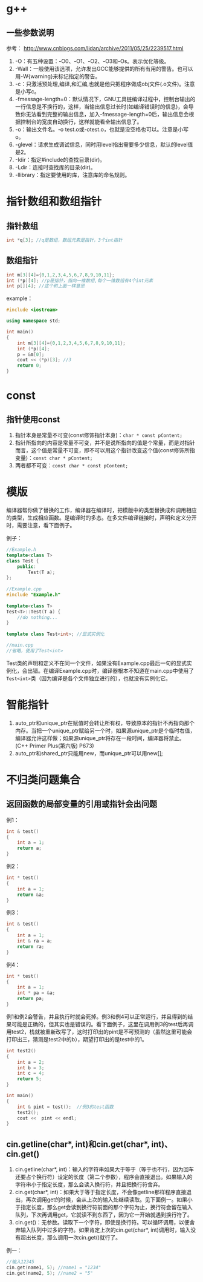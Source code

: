 # g++

## 一些参数说明

参考：
http://www.cnblogs.com/lidan/archive/2011/05/25/2239517.html

1. -O：有五种设置：-O0、-O1、-O2、-O3和-Os。表示优化等级。
2. -Wall：一般使用该选项，允许发出GCC能够提供的所有有用的警告。也可以用-W{warning}来标记指定的警告。
3. -c：只激活预处理,编译,和汇编,也就是他只把程序做成obj文件(.o文件)。注意是小写c。
4. -fmessage-length=0：默认情况下，GNU工具链编译过程中，控制台输出的一行信息是不换行的，这样，当输出信息过长时(如编译错误时的信息)，会导致你无法看到完整的输出信息，加入-fmessage-length=0后，输出信息会根据控制台的宽度自动换行，这样就能看全输出信息了。
5. -o：输出文件名。-o test.o或-otest.o，也就是没空格也可以。注意是小写o。
6. -glevel：请求生成调试信息，同时用level指出需要多少信息，默认的level值是2。
7. -Idir：指定#include的查找目录(dir)。
8. -Ldir：连接时查找库的目录(dir)。
9. -llibrary：指定要使用的库，注意库的命名规则。

# 指针数组和数组指针

## 指针数组
```cpp
int *q[3]; //q是数组，数组元素是指针，3个int指针
```

## 数组指针
```cpp
int m[3][4]={0,1,2,3,4,5,6,7,8,9,10,11};
int (*p)[4]; //p是指针，指向一维数组,每个一维数组有4个int元素
int p[][4]; //这个和上面一样意思
```

example：
```cpp
#include <iostream>

using namespace std;

int main()
{
    int m[3][4]={0,1,2,3,4,5,6,7,8,9,10,11};
    int (*p)[4];
    p = &m[0];
    cout << (*p)[3]; //3
    return 0;
}
```

# const

## 指针使用const
1. 指针本身是常量不可变(const修饰指针本身)：`char * const pContent;`
2. 指针所指向的内容是常量不可变，并不是说所指向的值是个常量，而是对指针而言，这个值是常量不可变，即不可以用这个指针改变这个值(const修饰所指变量)：`const char * pContent;`
3. 两者都不可变：`const char * const pContent;`

# 模版
编译器帮你做了替换的工作，编译器在编译时，把模版中的类型替换成和调用相应的类型，生成相应函数。是编译时的多态。在多文件编译链接时，声明和定义分开时，需要注意，看下面例子。

例子：
```cpp
//Example.h  
template<class T>  
class Test {  
    public:  
        Test(T a);  
};  
  
//Example.cpp  
#include "Example.h"  
  
template<class T>  
Test<T>::Test(T a) {  
    //do nothing...  
}  
  
template class Test<int>; //显式实例化

//main.cpp
//省略，使用了Test<int>
```

Test类的声明和定义不在同一个文件，如果没有Example.cpp最后一句的显式实例化，会出错。在编译Example.cpp时，编译器根本不知道在main.cpp中使用了`Test<int>`类（因为编译是各个文件独立进行的），也就没有实例化它。

# 智能指针
1. auto_ptr和unique_ptr在赋值时会转让所有权，导致原本的指针不再指向那个内存。当把一个unique_ptr赋给另一个时，如果源unique_ptr是个临时右值，编译器允许这样做；如果源unique_ptr将存在一段时间，编译器将禁止。(C++ Primer Plus(第六版) P673)
2. auto_ptr和shared_ptr只能用new，而unique_ptr可以用new[];

# 不归类问题集合

## 返回函数的局部变量的引用或指针会出问题

例1：
```cpp
int & test()
{
    int a = 1;
    return a;
}
```

例2：
```cpp
int * test()
{
    int a = 1;
    return &a;
}
```

例3：
```cpp
int & test()
{
    int a = 1;
    int & ra = a;
    return ra;
}
```

例4：
```cpp
int * test()
{
    int a = 1;
    int * pa = &a;
    return pa;
}
```

例1和例2会警告，并且执行时就会死掉。例3和例4可以正常运行，并且得到的结果可能是正确的，但其实也是错误的。看下面例子，这里在调用例3的test后再调用test2，栈就被重新改写了，这时打印出的pint是不可预测的（虽然这里可能会打印出三，猜测是test2中的b），期望打印出的是test中的1。

```cpp
int test2()
{
    int a = 2;
    int b = 3;
    int c = 4;
    return 5;
}

int main()
{
    int & pint = test();  //例3的test函数
    test2();
    cout <<  pint << endl;
}
```

## cin.getline(char*, int)和cin.get(char*, int)、cin.get()
1. cin.getline(char*, int)：输入的字符串如果大于等于（等于也不行，因为回车还要占个换行符）设定的长度（第二个参数），程序会直接退出。如果输入的字符串小于指定长度，那么会读入换行符，并且把换行符舍弃。
2. cin.get(char*, int)：如果大于等于指定长度，不会像getline那样程序直接退出，再次调用get的时候，会从上次的输入处继续读取。见下面例一。如果小于指定长度，那么get会读到换行符前面的那个字符为止，换行符会留在输入队列，下次再调用get，它就读不到东西了，因为它一开始就遇到换行符了。
3. cin.get()：无参数。读取下一个字符，即使是换行符。可以循环调用，以便舍弃输入队列中过多的字符。如果肯定上次的cin.get(char*, int)调用时，输入没有超出长度，那么调用一次cin.get()就行了。

例一：
```cpp
//输入12345
cin.get(name1, 5); //name1 = "1234"
cin.get(name2, 5); //name2 = "5"
```
